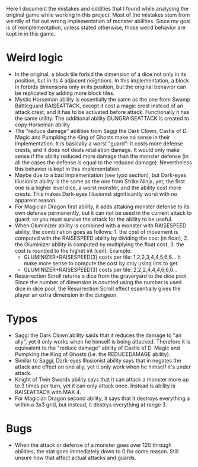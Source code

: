 Here I document the mistakes and oddities that I found while analysing the original game while working in this project. Most of the mistakes stem from weirdly of flat out wrong implementation of monster abilities. Since my goal is of reimplementation, unless stated otherwise, those weird behavior are kept in in this game.

# Weird logic
- In the original, a block tile forbid the dimension of a dice not only in its position, but in its 4 adjacent neighbors. In this implementation, a block in forbids dimensions only in its position, but the original behavior can be replicated by adding more block tiles.
- Mystic Horseman ability is essentially the same as the one from Swamp Battleguard RAISEATTACK, except it cost a magic crest instead of an attack crest, and it has to be activated before attack. Functionally it has the same utility. The additional ability DUNGRAISEATTACK is created to copy Horseman ability
- The "reduce damage" abilities from Saggi the Dark Clown, Castle of D. Magic and Pumpking the King of Ghosts make no sense in their implementation. It is basically a worst "guard": it costs more defense crests, and it does not deals retaliation damage. It would only make sense if the ability reduced more damage than the monster defense (in all the cases the defense is equal to the reduced damage). Nevertheless this behavior is kept in this implementation.
- Maybe due to a bad implementation (see typo section), but Dark-eyes Illusionist ability is the same as the one from Strike Ninja, yet, the first one is a higher level dice, a worst monster, and the ability cost more crests. This makes Dark-eyes Illusionist significantly worst with no apparent reason.
- For Magician Dragon first ability, it adds attaking monster defense to its own defense permanently, but it can not be used in the current attack to guard, so you must survive the attack for the ability to be useful.
- When Gluminizer ability is combined with a monster with RAISESPEED ability, the combination goes as follows: 1. the cost of movement is computed with the RAISESPEED ability by dividing the cost (in float), 2. the Gluminizer ability is computed by multiplying the float cost, 3. the cost is rounded to the highet int (ceil). Example:
    - GLUMINIZER+RAISESPEED(3) costs per tile: 1,2,2,3,4,4,5,6,6...
It make more sense to compute the cost by only using ints to get:
    - GLUMINIZER+RAISESPEED(3) costs per tile: 2,2,2,4,4,4,6,6,6...
- Resurrection Scroll returns a dice from the graveryard to the dice pool. Since the number of dimension is counted using the number is used dice in dice pool, the Resurrection Scroll effect essentially gives the player an extra dimension in the dungeon.

# Typos
- Saggi the Dark Clown ability saids that it reduces the damage to "an ally", yet it only works when he himself is being attacked. Therefore it is equivalent to the "reduce damage" ability of Castle of D. Magic and Pumpking the King of Ghosts (i.e. the REDUCEDAMAGE ability).
- Similar to Saggi, Dark-eyes Illusionist ability says that in negates the attack and effect on one ally, yet it only work when he himself it's under attack.
- Knight of Twin Swords ability says that it can attack a monster more up to 3 times per turn, yet it can only attack once. Instead is ability is RAISEATTACK with MAX 4.
- For Magician Dragon second ability, it says that it destroys everything a within a 3x3 grid, but instead, it destrys everything at range 3.

# Bugs
- When the attack or defense of a monster goes over 120 through abilities, the stat goes immediately down to 0 for some reason. Still unsure how that affect actual attacks and guards.
